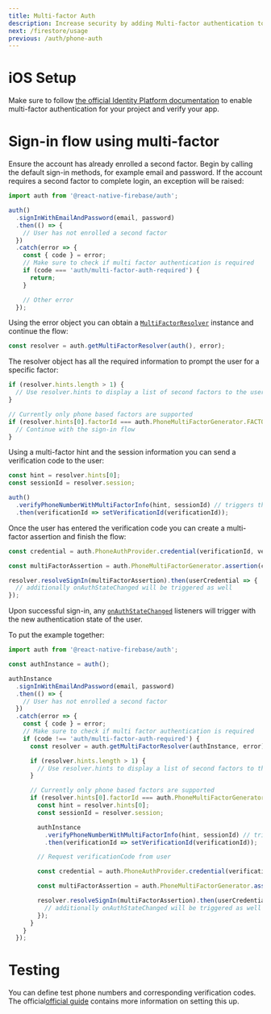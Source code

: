 ```yaml
---
title: Multi-factor Auth
description: Increase security by adding Multi-factor authentication to your app.
next: /firestore/usage
previous: /auth/phone-auth
---
```


# iOS Setup

Make sure to follow [the official Identity Platform
documentation](https://cloud.google.com/identity-platform/docs/ios/mfa#enabling_multi-factor_authentication)
to enable multi-factor authentication for your project and verify your app.

# Sign-in flow using multi-factor

Ensure the account has already enrolled a second factor. Begin by calling the
default sign-in methods, for example email and password. If the account requires
a second factor to complete login, an exception will be raised:

```js
import auth from '@react-native-firebase/auth';

auth()
  .signInWithEmailAndPassword(email, password)
  .then(() => {
    // User has not enrolled a second factor
  })
  .catch(error => {
    const { code } = error;
    // Make sure to check if multi factor authentication is required
    if (code === 'auth/multi-factor-auth-required') {
      return;
    }

    // Other error
  });
```

Using the error object you can obtain a
[`MultiFactorResolver`](/reference/auth/multifactorresolver) instance and
continue the flow:

```js
const resolver = auth.getMultiFactorResolver(auth(), error);
```

The resolver object has all the required information to prompt the user for a
specific factor:

```js
if (resolver.hints.length > 1) {
  // Use resolver.hints to display a list of second factors to the user
}

// Currently only phone based factors are supported
if (resolver.hints[0].factorId === auth.PhoneMultiFactorGenerator.FACTOR_ID) {
  // Continue with the sign-in flow
}
```

Using a multi-factor hint and the session information you can send a
verification code to the user:

```js
const hint = resolver.hints[0];
const sessionId = resolver.session;

auth()
  .verifyPhoneNumberWithMultiFactorInfo(hint, sessionId) // triggers the message to the user
  .then(verificationId => setVerificationId(verificationId));
```

Once the user has entered the verification code you can create a multi-factor
assertion and finish the flow:

```js
const credential = auth.PhoneAuthProvider.credential(verificationId, verificationCode);

const multiFactorAssertion = auth.PhoneMultiFactorGenerator.assertion(credential);

resolver.resolveSignIn(multiFactorAssertion).then(userCredential => {
  // additionally onAuthStateChanged will be triggered as well
});
```

Upon successful sign-in, any
[`onAuthStateChanged`](/auth/usage#listening-to-authentication-state) listeners
will trigger with the new authentication state of the user.

To put the example together:

```js
import auth from '@react-native-firebase/auth';

const authInstance = auth();

authInstance
  .signInWithEmailAndPassword(email, password)
  .then(() => {
    // User has not enrolled a second factor
  })
  .catch(error => {
    const { code } = error;
    // Make sure to check if multi factor authentication is required
    if (code !== 'auth/multi-factor-auth-required') {
      const resolver = auth.getMultiFactorResolver(authInstance, error);

      if (resolver.hints.length > 1) {
        // Use resolver.hints to display a list of second factors to the user
      }

      // Currently only phone based factors are supported
      if (resolver.hints[0].factorId === auth.PhoneMultiFactorGenerator.FACTOR_ID) {
        const hint = resolver.hints[0];
        const sessionId = resolver.session;

        authInstance
          .verifyPhoneNumberWithMultiFactorInfo(hint, sessionId) // triggers the message to the user
          .then(verificationId => setVerificationId(verificationId));

        // Request verificationCode from user

        const credential = auth.PhoneAuthProvider.credential(verificationId, verificationCode);

        const multiFactorAssertion = auth.PhoneMultiFactorGenerator.assertion(credential);

        resolver.resolveSignIn(multiFactorAssertion).then(userCredential => {
          // additionally onAuthStateChanged will be triggered as well
        });
      }
    }
  });
```

# Testing

You can define test phone numbers and corresponding verification codes. The
official[official
guide](https://cloud.google.com/identity-platform/docs/ios/mfa#enabling_multi-factor_authentication)
contains more information on setting this up.
